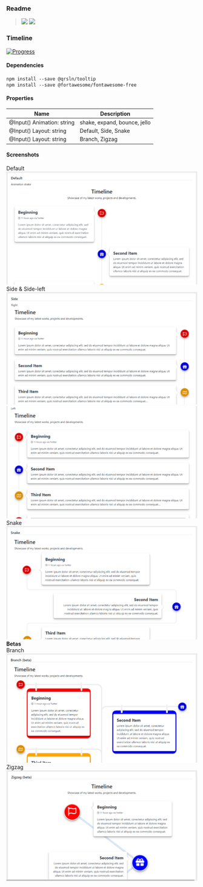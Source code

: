 ### Readme

> [![](https://img.shields.io/badge/Main-readme‌‌‌‌‌‌‌-white)](../../../readme.desc.md)
> [![](https://img.shields.io/badge/usage‌‌‌‌‌‌‌-orange)](usage.md)

### Timeline

[![Progress](https://img.shields.io/badge/Demo-✔✔✔✔☐‌‌‌‌‌‌‌-blue)](https://krsln.github.io/NgLootBox/LootBox/Timeline)

#### Dependencies

```
npm install --save @qrsln/tooltip
npm install --save @fortawesome/fontawesome-free
```

#### Properties

Name | Description
 --- | ---  
@Input() Animation: string | shake, expand, bounce, jello
@Input() Layout: string | Default, Side, Snake
@Input() Layout: string | Branch, Zigzag

#### Screenshots
Default  
![](Screenshots/Timeline-Default.png "Default")  
Side & Side-left  
![](Screenshots/Timeline-Side.png "Side")  
![](Screenshots/Timeline-Side-left.png "Side-left")  
Snake  
![](Screenshots/Timeline-Snake.png "Snake")  
**Betas**  
Branch  
![](Screenshots/Timeline-Branch.png "Branch")  
Zigzag  
![](Screenshots/Timeline-Zigzag.png "Zigzag")  
